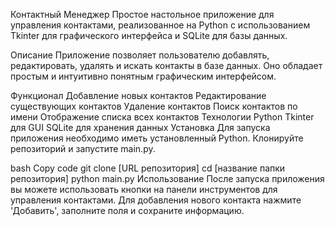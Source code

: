Контактный Менеджер
Простое настольное приложение для управления контактами, реализованное на Python с использованием Tkinter для графического интерфейса и SQLite для базы данных.

Описание
Приложение позволяет пользователю добавлять, редактировать, удалять и искать контакты в базе данных. Оно обладает простым и интуитивно понятным графическим интерфейсом.

Функционал
Добавление новых контактов
Редактирование существующих контактов
Удаление контактов
Поиск контактов по имени
Отображение списка всех контактов
Технологии
Python
Tkinter для GUI
SQLite для хранения данных
Установка
Для запуска приложения необходимо иметь установленный Python. Клонируйте репозиторий и запустите main.py.

bash
Copy code
git clone [URL репозитория]
cd [название папки репозитория]
python main.py
Использование
После запуска приложения вы можете использовать кнопки на панели инструментов для управления контактами. Для добавления нового контакта нажмите 'Добавить', заполните поля и сохраните информацию.
